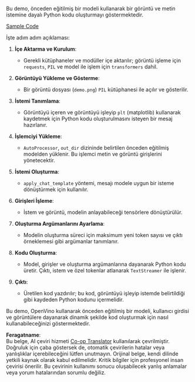 <!--
CO_OP_TRANSLATOR_METADATA:
{
  "original_hash": "d7d7afa242a4a041ff4193546d4baf16",
  "translation_date": "2025-05-09T20:00:14+00:00",
  "source_file": "md/02.Application/04.Vision/Phi3/E2E_OpenVino_Phi3Vision.md",
  "language_code": "tr"
}
-->
Bu demo, önceden eğitilmiş bir modeli kullanarak bir görüntü ve metin istemine dayalı Python kodu oluşturmayı göstermektedir.

[Sample Code](../../../../../../code/06.E2E/E2E_OpenVino_Phi3-vision.ipynb)

İşte adım adım açıklaması:

1. **İçe Aktarma ve Kurulum**:
   - Gerekli kütüphaneler ve modüller içe aktarılır; görüntü işleme için `requests`, `PIL` ve model ile işlem için `transformers` dahil.

2. **Görüntüyü Yükleme ve Gösterme**:
   - Bir görüntü dosyası (`demo.png`) `PIL` kütüphanesi ile açılır ve gösterilir.

3. **İstemi Tanımlama**:
   - Görüntüyü içeren ve görüntüyü işleyip `plt` (matplotlib) kullanarak kaydetmek için Python kodu oluşturulmasını isteyen bir mesaj hazırlanır.

4. **İşlemciyi Yükleme**:
   - `AutoProcessor`, `out_dir` dizininde belirtilen önceden eğitilmiş modelden yüklenir. Bu işlemci metin ve görüntü girişlerini yönetecektir.

5. **İstemi Oluşturma**:
   - `apply_chat_template` yöntemi, mesajı modele uygun bir isteme dönüştürmek için kullanılır.

6. **Girişleri İşleme**:
   - İstem ve görüntü, modelin anlayabileceği tensörlere dönüştürülür.

7. **Oluşturma Argümanlarını Ayarlama**:
   - Modelin oluşturma süreci için maksimum yeni token sayısı ve çıktı örneklemesi gibi argümanlar tanımlanır.

8. **Kodu Oluşturma**:
   - Model, girişler ve oluşturma argümanlarına dayanarak Python kodu üretir. Çıktı, istem ve özel tokenlar atlanarak `TextStreamer` ile işlenir.

9. **Çıktı**:
   - Üretilen kod yazdırılır; bu kod, görüntüyü işleyip istemde belirtildiği gibi kaydeden Python kodunu içermelidir.

Bu demo, OpenVino kullanarak önceden eğitilmiş bir modeli, kullanıcı girdisi ve görüntülere dayanarak dinamik şekilde kod oluşturmak için nasıl kullanabileceğinizi göstermektedir.

**Feragatname**:  
Bu belge, AI çeviri hizmeti [Co-op Translator](https://github.com/Azure/co-op-translator) kullanılarak çevrilmiştir. Doğruluk için çaba göstersek de, otomatik çevirilerin hatalar veya yanlışlıklar içerebileceğini lütfen unutmayın. Orijinal belge, kendi dilinde yetkili kaynak olarak kabul edilmelidir. Kritik bilgiler için profesyonel insan çevirisi önerilir. Bu çevirinin kullanımı sonucu oluşabilecek yanlış anlamalar veya yorum hatalarından sorumlu değiliz.